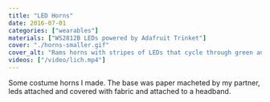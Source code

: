 ```yaml
---
title: "LED Horns"
date: 2016-07-01
categories: ["wearables"]
materials: ["WS2812B LEDs powered by Adafruit Trinket"]
cover: "./horns-smaller.gif"
cover_alt: "Rams horns with stripes of LEDs that cycle through green and red animations"
videos: ["/video/lich.mp4"]
---
```

Some costume horns I made. The base was paper macheted by my partner, leds attached and covered with fabric and attached to a headband.